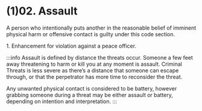 # (1)02. Assault

A person who intentionally puts another in the reasonable belief of imminent physical harm or offensive contact is guilty under this code section.

1\. Enhancement for violation against a peace officer.

:::info
Assault is defined by distance the threats occur. Someone a few feet away threatening to harm or kill you at any moment is assault. Criminal Threats is less severe as there’s a distance that someone can escape through, or that the perpetrator has more time to reconsider the threat.

Any unwanted physical contact is considered to be battery, however grabbing someone during a threat may be either assault or battery, depending on intention and interpretation.
:::